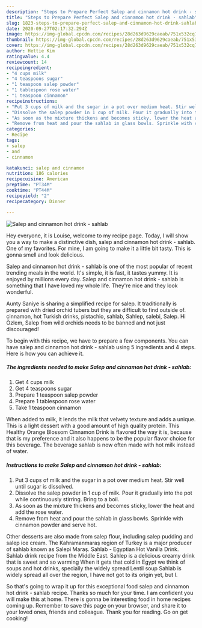 ```yaml
---
description: "Steps to Prepare Perfect Salep and cinnamon hot drink - sahlab"
title: "Steps to Prepare Perfect Salep and cinnamon hot drink - sahlab"
slug: 1823-steps-to-prepare-perfect-salep-and-cinnamon-hot-drink-sahlab
date: 2020-09-27T02:17:32.294Z
image: https://img-global.cpcdn.com/recipes/28d263d9629caeab/751x532cq70/salep-and-cinnamon-hot-drink-sahlab-recipe-main-photo.jpg
thumbnail: https://img-global.cpcdn.com/recipes/28d263d9629caeab/751x532cq70/salep-and-cinnamon-hot-drink-sahlab-recipe-main-photo.jpg
cover: https://img-global.cpcdn.com/recipes/28d263d9629caeab/751x532cq70/salep-and-cinnamon-hot-drink-sahlab-recipe-main-photo.jpg
author: Hettie Kim
ratingvalue: 4.4
reviewcount: 14
recipeingredient:
- "4 cups milk"
- "4 teaspoons sugar"
- "1 teaspoon salep powder"
- "1 tablespoon rose water"
- "1 teaspoon cinnamon"
recipeinstructions:
- "Put 3 cups of milk and the sugar in a pot over medium heat. Stir well until sugar is dissolved."
- "Dissolve the salep powder in 1 cup of milk. Pour it gradually into the pot while continuously stirring. Bring to a boil."
- "As soon as the mixture thickens and becomes sticky, lower the heat and add the rose water."
- "Remove from heat and pour the sahlab in glass bowls. Sprinkle with cinnamon powder and serve hot."
categories:
- Recipe
tags:
- salep
- and
- cinnamon

katakunci: salep and cinnamon 
nutrition: 186 calories
recipecuisine: American
preptime: "PT34M"
cooktime: "PT44M"
recipeyield: "2"
recipecategory: Dinner

---
```



![Salep and cinnamon hot drink - sahlab](https://img-global.cpcdn.com/recipes/28d263d9629caeab/751x532cq70/salep-and-cinnamon-hot-drink-sahlab-recipe-main-photo.jpg)

Hey everyone, it is Louise, welcome to my recipe page. Today, I will show you a way to make a distinctive dish, salep and cinnamon hot drink - sahlab. One of my favorites. For mine, I am going to make it a little bit tasty. This is gonna smell and look delicious.

Salep and cinnamon hot drink - sahlab is one of the most popular of recent trending meals in the world. It's simple, it is fast, it tastes yummy. It is enjoyed by millions every day. Salep and cinnamon hot drink - sahlab is something that I have loved my whole life. They're nice and they look wonderful.

Aunty Saniye is sharing a simplified recipe for salep. It traditionally is prepared with dried orchid tubers but they are difficult to find outside of. cinnamon, hot Turkish drinks, pistachio, sahlab, Sahlep, salebi, Salep. Hi Özlem, Salep from wild orchids needs to be banned and not just discouraged!


To begin with this recipe, we have to prepare a few components. You can have salep and cinnamon hot drink - sahlab using 5 ingredients and 4 steps. Here is how you can achieve it.

<!--inarticleads1-->

##### The ingredients needed to make Salep and cinnamon hot drink - sahlab:

1. Get 4 cups milk
1. Get 4 teaspoons sugar
1. Prepare 1 teaspoon salep powder
1. Prepare 1 tablespoon rose water
1. Take 1 teaspoon cinnamon


When added to milk, it lends the milk that velvety texture and adds a unique. This is a light dessert with a good amount of high quality protein. This Healthy Orange Blossom Cinnamon Drink is flavored the way it is, because that is my preference and it also happens to be the popular flavor choice for this beverage. The beverage sahlab is now often made with hot milk instead of water. 

<!--inarticleads2-->

##### Instructions to make Salep and cinnamon hot drink - sahlab:

1. Put 3 cups of milk and the sugar in a pot over medium heat. Stir well until sugar is dissolved.
1. Dissolve the salep powder in 1 cup of milk. Pour it gradually into the pot while continuously stirring. Bring to a boil.
1. As soon as the mixture thickens and becomes sticky, lower the heat and add the rose water.
1. Remove from heat and pour the sahlab in glass bowls. Sprinkle with cinnamon powder and serve hot.


Other desserts are also made from salep flour, including salep pudding and salep ice cream. The Kahramanmaraş region of Turkey is a major producer of sahlab known as Salepi Maraş. Sahlab - Egyptian Hot Vanilla Drink. Sahlab drink recipe from the Middle East. Sahlep is a delicious creamy drink that is sweet and so warming When it gets that cold in Egypt we think of soups and hot drinks, specially the widely spread Lentil soup Sahlab is widely spread all over the region, I have not got to its origin yet, but I. 

So that's going to wrap it up for this exceptional food salep and cinnamon hot drink - sahlab recipe. Thanks so much for your time. I am confident you will make this at home. There is gonna be interesting food in home recipes coming up. Remember to save this page on your browser, and share it to your loved ones, friends and colleague. Thank you for reading. Go on get cooking!
